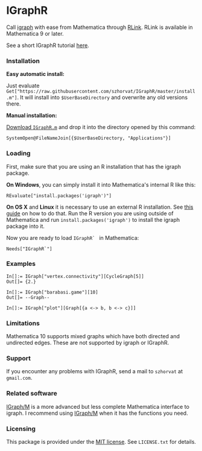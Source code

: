 IGraphR
=======

Call [igraph](http://igraph.org/) with ease from Mathematica through [RLink](http://reference.wolfram.com/mathematica/RLink/guide/RLink.html).  RLink is available in Mathematica 9 or later.

See a short IGraphR tutorial [here](http://www3.nd.edu/~szhorvat/pelican/using-igraph-from-mathematica.html).

### Installation

**Easy automatic install:**

Just evaluate `Get["https://raw.githubusercontent.com/szhorvat/IGraphR/master/install.m"]`.  It will install into `$UserBaseDirectory` and overwrite any old versions there.

**Manual installation:**

[Download `IGraphR.m`](https://raw.githubusercontent.com/szhorvat/IGraphR/master/IGraphR.m) and drop it into the directory opened by this command:

    SystemOpen@FileNameJoin[{$UserBaseDirectory, "Applications"}]
    
### Loading

First, make sure that you are using an R installation that has the igraph package.  

**On Windows**, you can simply install it into Mathematica's internal R like this:

    REvaluate["install.packages('igraph')"]
    
**On OS X** and **Linux** it is necessary to use an external R installation.  See [this guide](http://www.nd.edu/~szhorvat/pelican/setting-up-rlink-for-mathematica.html) on how to do that.  Run the R version you are using outside of Mathematica and run `install.packages('igraph')` to install the igraph package into it.

Now you are ready to load ``IGraphR` `` in Mathematica:

    Needs["IGraphR`"]

### Examples

```
In[]:= IGraph["vertex.connectivity"][CycleGraph[5]]
Out[]= {2.}

In[]:= IGraph["barabasi.game"][10]
Out[]= --Graph--

In[]:= IGraph["plot"][Graph[{a <-> b, b <-> c}]]
```

### Limitations

Mathematica 10 supports mixed graphs which have both directed and undirected edges.  These are not supported by igraph or IGraphR.

### Support

If you encounter any problems with IGraphR, send a mail to `szhorvat` at `gmail.com`.

### Related software

[IGraph/M](https://github.com/szhorvat/IGraphM) is a more advanced but less complete Mathematica interface to igraph.  I recommend using [IGraph/M](https://github.com/szhorvat/IGraphM) when it has the functions you need.

### Licensing

This package is provided under the [MIT license](http://opensource.org/licenses/mit-license.html).  See `LICENSE.txt` for details.

